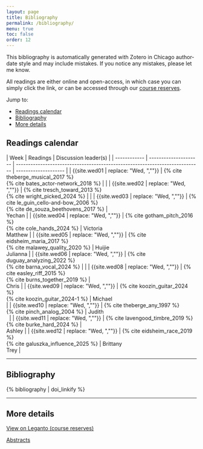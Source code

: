 ```yaml
---
layout: page
title: Bibliography
permalink: /bibliography/
menu: true
toc: false
order: 12
---
```


This bibliography is automatically generated with Zotero in Chicago author-date style and may include mistakes. If you notice any mistakes, please let me know.

All readings are either online and open-access, in which case you can simply click the link, or can be accessed through our [course reserves](https://wrlc-gm.alma.exlibrisgroup.com/leganto/public/01WRLC_GML/lists/25526307520004105?auth=CAS).

<div class="border-box" markdown="1">

Jump to:

-   [Readings calendar](#readings-calendar)
-   [Bibliography](#bibliography)
-   [More details](#more-details)

</div>

## Readings calendar

| Week         | Readings              | Discussion leader(s)                                                         |
| ------------ | --------------------- | ---------------------------------------------------------------------------- | -------------------- |
| {{site.wed01 | replace: "Wed, ",""}} | {% cite theberge_musical_2017 %}<br/>{% cite bates_actor-network_2018 %}     |                      |
| {{site.wed02 | replace: "Wed, ",""}} | {% cite tresch_toward_2013 %}<br/>{% cite wright_picked_2024 %}              |                      |
| {{site.wed03 | replace: "Wed, ",""}} | {% cite le_guin_cello-and-bow_2006 %}<br>{% cite de_souza_beethovens_2017 %} | <br/>Yechan          |
| {{site.wed04 | replace: "Wed, ",""}} | {% cite gotham_pitch_2016 %}<br/>{% cite cole_hands_2024 %}                  | Victoria<br/>Matthew |
| {{site.wed05 | replace: "Wed, ",""}} | {% cite eidsheim_maria_2017 %}<br/>{% cite malawey_quality_2020 %}           | Huijie<br/>Julianna  |
| {{site.wed06 | replace: "Wed, ",""}} | {% cite duguay_analyzing_2022 %}<br/>{% cite barna_vocal_2024 %}             |                      |
| {{site.wed08 | replace: "Wed, ",""}} | {% cite easley_riff_2015 %}<br/>{% cite burns_together_2019 %}               | <br/>Chris           |
| {{site.wed09 | replace: "Wed, ",""}} | {% cite koozin_guitar_2024 %}<br/>{% cite koozin_guitar_2024-1 %}            | Michael<br/>         |
| {{site.wed10 | replace: "Wed, ",""}} | {% cite theberge_any_1997 %}<br/>{% cite pinch_analog_2004 %}                | Judith<br/> &nbsp;   |
| {{site.wed11 | replace: "Wed, ",""}} | {% cite lavengood_timbre_2019 %}<br/>{% cite burke_hard_2024 %}              | <br/>Ashley          |
| {{site.wed12 | replace: "Wed, ",""}} | {% cite eidsheim_race_2019 %}<br/>{% cite galuszka_influence_2025 %}         | Brittany<br/>Trey    |

---

## Bibliography

{% bibliography | doi_linkify %}

---

## More details

[View on Leganto (course reserves)](https://wrlc-gm.alma.exlibrisgroup.com/leganto/public/01WRLC_GML/lists/25526307520004105?auth=CAS)

[Abstracts](/ZoteroReport.html)
